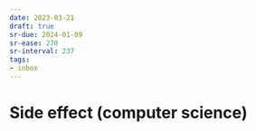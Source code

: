 ```yaml
---
date: 2023-03-21
draft: true
sr-due: 2024-01-09
sr-ease: 270
sr-interval: 237
tags:
- inbox
---
```


# Side effect (computer science)